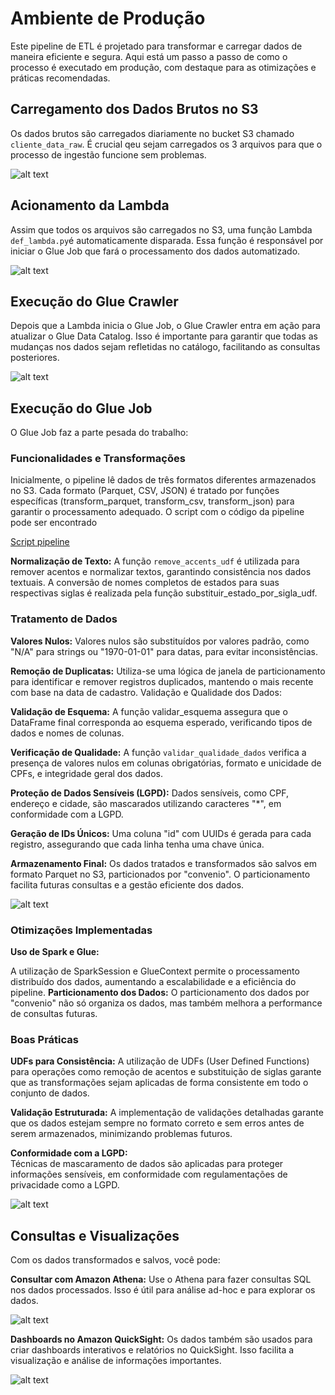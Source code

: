 # Ambiente de Produção
Este pipeline de ETL é projetado para transformar e carregar dados de maneira eficiente e segura. Aqui está um passo a passo de como o processo é executado em produção, com destaque para as otimizações e práticas recomendadas.

## Carregamento dos Dados Brutos no S3
Os dados brutos são carregados diariamente no bucket S3 chamado `cliente_data_raw`. É crucial qeu sejam carregados os 3 arquivos  para que o processo de ingestão funcione sem problemas. 

![alt text](imagens/bucket.png)

## Acionamento da Lambda
Assim que todos os arquivos são carregados no S3, uma função Lambda `def_lambda.py`é automaticamente disparada. Essa função é responsável por iniciar o Glue Job que fará o processamento dos dados automatizado.

![alt text](imagens/lambda.png)

## Execução do Glue Crawler
Depois que a Lambda inicia o Glue Job, o Glue Crawler entra em ação para atualizar o Glue Data Catalog. Isso é importante para garantir que todas as mudanças nos dados sejam refletidas no catálogo, facilitando as consultas posteriores.

![alt text](imagens/crawler.png)

## Execução do Glue Job
O Glue Job faz a parte pesada do trabalho:

### Funcionalidades e Transformações

Inicialmente, o pipeline lê dados de três formatos diferentes armazenados no S3. Cada formato (Parquet, CSV, JSON) é tratado por funções específicas (transform_parquet, transform_csv, transform_json) para garantir o processamento adequado. O script com o código da pipeline pode ser encontrado 

[Script pipeline](/home/glue_user/workspace/prod/src/script/job_client_health.py)

**Normalização de Texto:**
A função `remove_accents_udf` é utilizada para remover acentos e normalizar textos, garantindo consistência nos dados textuais.
A conversão de nomes completos de estados para suas respectivas siglas é realizada pela função substituir_estado_por_sigla_udf.

### Tratamento de Dados

**Valores Nulos:** Valores nulos são substituídos por valores padrão, como "N/A" para strings ou "1970-01-01" para datas, para evitar inconsistências.

**Remoção de Duplicatas:** Utiliza-se uma lógica de janela de particionamento para identificar e remover registros duplicados, mantendo o mais recente com base na data de cadastro.
Validação e Qualidade dos Dados:

**Validação de Esquema:** A função validar_esquema assegura que o DataFrame final corresponda ao esquema esperado, verificando tipos de dados e nomes de colunas.

**Verificação de Qualidade:** A função `validar_qualidade_dados` verifica a presença de valores nulos em colunas obrigatórias, formato e unicidade de CPFs, e integridade geral dos dados.

**Proteção de Dados Sensíveis (LGPD):**
Dados sensíveis, como CPF, endereço e cidade, são mascarados utilizando caracteres "*", em conformidade com a LGPD.

**Geração de IDs Únicos:**
Uma coluna "id" com UUIDs é gerada para cada registro, assegurando que cada linha tenha uma chave única.

**Armazenamento Final:** Os dados tratados e transformados são salvos em formato Parquet no S3, particionados por "convenio". O particionamento facilita futuras consultas e a gestão eficiente dos dados.

![alt text](imagens/bucket_tratado.png)

### Otimizações Implementadas
**Uso de Spark e Glue:**

A utilização de SparkSession e GlueContext permite o processamento distribuído dos dados, aumentando a escalabilidade e a eficiência do pipeline.
**Particionamento dos Dados:** O particionamento dos dados por "convenio" não só organiza os dados, mas também melhora a performance de consultas futuras.


### Boas Práticas

**UDFs para Consistência:**
A utilização de UDFs (User Defined Functions) para operações como remoção de acentos e substituição de siglas garante que as transformações sejam aplicadas de forma consistente em todo o conjunto de dados.

**Validação Estruturada:**
A implementação de validações detalhadas garante que os dados estejam sempre no formato correto e sem erros antes de serem armazenados, minimizando problemas futuros.

**Conformidade com a LGPD:**    
Técnicas de mascaramento de dados são aplicadas para proteger informações sensíveis, em conformidade com regulamentações de privacidade como a LGPD.

![alt text](imagens/job_glue.png)

## Consultas e Visualizações
Com os dados transformados e salvos, você pode:

**Consultar com Amazon Athena:** Use o Athena para fazer consultas SQL nos dados processados. Isso é útil para análise ad-hoc e para explorar os dados.

![alt text](imagens/athena.png)

**Dashboards no Amazon QuickSight:** Os dados também são usados para criar dashboards interativos e relatórios no QuickSight. Isso facilita a visualização e análise de informações importantes.

![alt text](imagens/dashboard.png)


